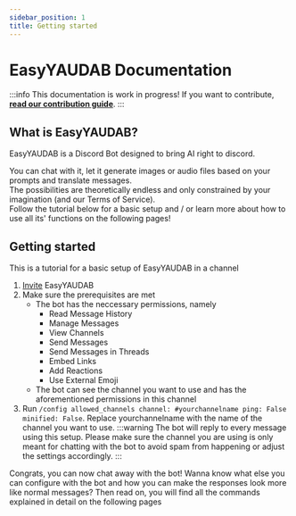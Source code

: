 ```yaml
---
sidebar_position: 1
title: Getting started
---
```


# EasyYAUDAB Documentation
:::info
This documentation is work in progress!
If you want to contribute, [**read our contribution guide**](../opensource.md).
:::

## What is EasyYAUDAB?
EasyYAUDAB is a Discord Bot designed to bring AI right to discord.

You can chat with it, let it generate images or audio files based on your prompts and translate messages.<br/>
The possibilities are theoretically endless and only constrained by your imagination (and our Terms of Service).<br/>
Follow the tutorial below for a basic setup and / or learn more about how to use all its' functions on the following pages!

## Getting started
This is a tutorial for a basic setup of EasyYAUDAB in a channel
1. [Invite](https://discord.com/oauth2/authorize?client_id=1094278296767840307&permissions=274878262336&scope=applications.commands%20bot) EasyYAUDAB
2. Make sure the prerequisites are met
	- The bot has the neccessary permissions, namely
		- Read Message History
		- Manage Messages
		- View Channels
		- Send Messages
		- Send Messages in Threads
		- Embed Links
		- Add Reactions
		- Use External Emoji
	- The bot can see the channel you want to use and has the aforementioned permissions in this channel
3. Run `/config allowed_channels channel: #yourchannelname ping: False minified: False`. Replace yourchannelname with the name of the channel you want to use.
:::warning
The bot will reply to every message using this setup. Please make sure the channel you are using is only meant for chatting with the bot to avoid spam from happening or adjust the settings accordingly.
:::

Congrats, you can now chat away with the bot!
Wanna know what else you can configure with the bot and how you can make the responses look more like normal messages?
Then read on, you will find all the commands explained in detail on the following pages
